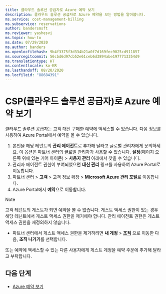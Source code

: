 ```yaml
---
title: 클라우드 솔루션 공급자로 Azure 예약 보기
description: 클라우드 솔루션 공급자로 Azure 예약을 보는 방법을 알아봅니다.
ms.service: cost-management-billing
ms.subservice: reservations
author: bandersmsft
ms.reviewer: yashesvi
ms.topic: how-to
ms.date: 07/29/2020
ms.author: banders
ms.openlocfilehash: 9b4f3375f3d334b21a0f7d169fec9025cd911857
ms.sourcegitcommit: 56cbd6d97cb52e61ceb6d3894abe1977713354d9
ms.translationtype: HT
ms.contentlocale: ko-KR
ms.lasthandoff: 08/20/2020
ms.locfileid: "88684391"
---
```

# <a name="view-azure-reservations-as-a-cloud-solution-provider-csp"></a>CSP(클라우드 솔루션 공급자)로 Azure 예약 보기

클라우드 솔루션 공급자는 고객 대신 구매한 예약에 액세스할 수 있습니다. 다음 정보를 사용하여 Azure Portal에서 예약을 볼 수 있습니다.

1. 본인을 해당 테넌트의 **관리 에이전트**로 추가해 달라고 글로벌 관리자에게 문의하세요.
    이 옵션은 파트너 센터의 글로벌 관리자가 사용할 수 있습니다. **설정**(페이지 오른쪽 위에 있는 기어 아이콘) > **사용자 관리** 아래에서 찾을 수 있습니다.  
1. 관리자 에이전트 권한이 부여되었으면 **대신 관리** 링크를 사용하여 Azure Portal로 이동합니다.
1. 파트너 센터 > **고객** > 고객 정보 확장 > **Microsoft Azure 관리 포털**로 이동합니다.
1. Azure Portal에서 **예약**으로 이동합니다.

> [!NOTE]
> 고객 테넌트의 게스트가 되면 예약을 볼 수 없습니다. 게스트 액세스 권한이 있는 경우 해당 테넌트에서 게스트 액세스 권한을 제거해야 합니다. 관리 에이전트 권한은 게스트 액세스 권한을 재정의하지 않습니다.

- 파트너 센터에서 게스트 액세스 권한을 제거하려면 **내 계정** >  **[조직](https://myaccount.microsoft.com/organizations)** 으로 이동한 다음, **조직 나가기**를 선택합니다.

또는 예약에 액세스할 수 있는 다른 사용자에게 게스트 계정을 예약 주문에 추가해 달라고 부탁합니다.

## <a name="next-steps"></a>다음 단계

- [Azure 예약 보기](view-reservations.md)